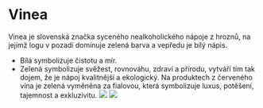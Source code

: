 # Vinea
Vinea je slovenská značka syceného nealkoholického nápoje z hroznů, na jejímž logu v pozadí dominuje zelená barva a vepředu je bílý nápis. 
* Bílá symbolizuje čistotu a mír.
* Zelená symbolizuje svěžest, rovnováhu, zdraví a přírodu, vytváří tím tak dojem, že je nápoj kvalitnější a ekologický.
Na produktech z červeného vína je zelená vyměněna za fialovou, která symbolizuje luxus, potěšení, tajemnost a exkluzivitu.
![](https://heelsmakedeals.com/wp-content/uploads/2020/11/vinea_zelena-mensi_a.png)
![](https://heelsmakedeals.com/wp-content/uploads/2020/11/vinea_cervena-mensi_b.png)
